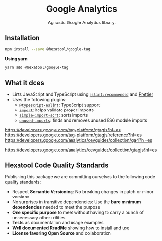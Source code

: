 <h1 align="center">
  Google Analytics
</h1>

<p align="center">
  Agnostic Google Analytics library.
</p>

## Installation

```bash
npm install --save @hexatool/google-tag
```

**Using yarn**

```bash
yarn add @hexatool/google-tag
```

## What it does

- Lints JavaScript and TypeScript
  using [`eslint:recommended`](https://eslint.org/docs/latest/user-guide/configuring/configuration-files#using-eslintrecommended)
  and [Prettier](https://prettier.io/)
- Uses the following plugins:
  - [`@typescript-eslint`](https://github.com/typescript-eslint/typescript-eslint): TypeScript support
  - [`import`](https://github.com/import-js/eslint-plugin-import/): helps validate proper imports
  - [`simple-import-sort`](https://github.com/lydell/eslint-plugin-simple-import-sort/): sorts imports
  - [`unused-imports`](https://github.com/sweepline/eslint-plugin-unused-imports): finds and removes unused ES6 module
    imports

https://developers.google.com/tag-platform/gtagjs?hl=es
https://developers.google.com/tag-platform/gtagjs/reference?hl=es
https://developers.google.com/analytics/devguides/collection/ga4?hl=es

https://developers.google.com/analytics/devguides/collection/gtagjs?hl=es

## Hexatool Code Quality Standards

Publishing this package we are committing ourselves to the following code quality standards:

- Respect **Semantic Versioning**: No breaking changes in patch or minor versions
- No surprises in transitive dependencies: Use the **bare minimum dependencies** needed to meet the purpose
- **One specific purpose** to meet without having to carry a bunch of unnecessary other utilities
- **Tests** as documentation and usage examples
- **Well documented ReadMe** showing how to install and use
- **License favoring Open Source** and collaboration
